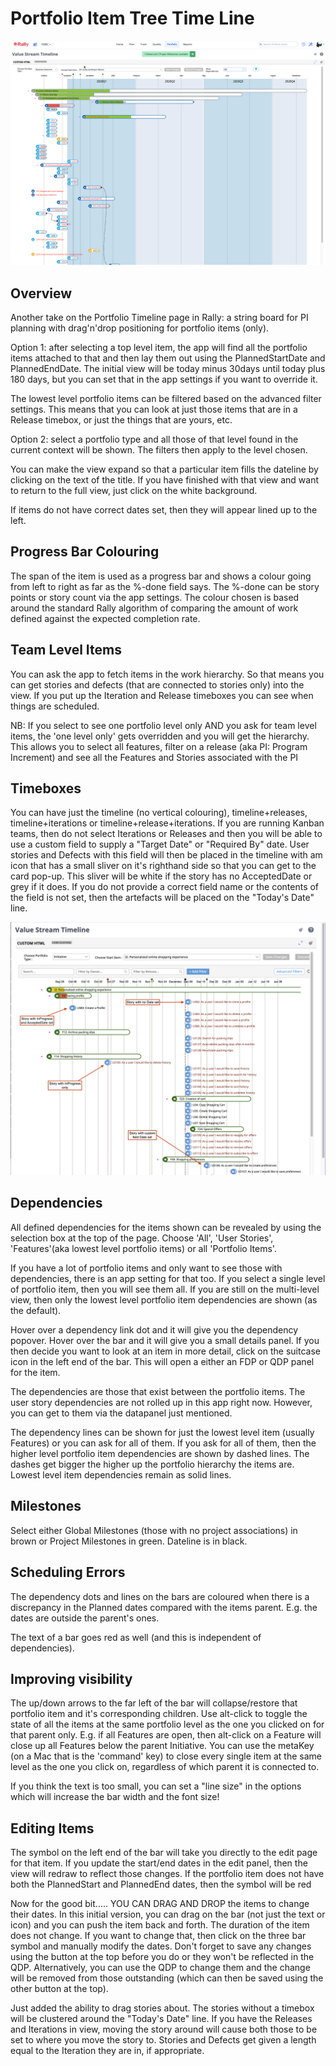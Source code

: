Portfolio Item Tree Time Line
=====================================

![alt text](https://github.com/nikantonelli/PortfolioItemTimeLine/blob/master/Images/overview.png)

## Overview

Another take on the Portfolio Timeline page in Rally: a string board for PI planning with drag'n'drop positioning for portfolio items (only). 

Option 1: after selecting a top level item, the app will find all the portfolio items attached to that and then lay them out using the PlannedStartDate and PlannedEndDate. The initial view will be today minus 30days until today plus 180 days, but you can set that in the app settings if you want to override it.

The lowest level portfolio items can be filtered based on the advanced filter settings. This means that you can look at just those items that are in a Release timebox, or just the things that are yours, etc.

Option 2: select a portfolio type and all those of that level found in the current context will be shown. The filters then apply to the level chosen.

You can make the view expand so that a particular item fills the dateline by clicking on the text of the title.  If you have finished with that view and want to return to the full view, just click on the white background.

If items do not have correct dates set, then they will appear lined up to the left.

## Progress Bar Colouring

The span of the item is used as a progress bar and shows a colour going from left to right as far as the %-done field says. The %-done can be story points or story count via the app settings. The colour chosen is based around the standard Rally algorithm of comparing the amount of work defined against the expected completion rate.

## Team Level Items

You can ask the app to fetch items in the work hierarchy. So that means you can get stories and defects (that are connected to stories only) into the view. If you put up the Iteration and Release timeboxes you can see  when things are scheduled.

NB: If you select to see one portfolio level only AND you ask for team level items, the 'one level only' gets overridden and you will get the hierarchy. This allows you to select all features, filter on a release (aka PI: Program Increment) and see all the Features and Stories associated with the PI

## Timeboxes

You can have just the timeline (no vertical colouring), timeline+releases, timeline+iterations or  timeline+release+iterations. If you are running Kanban teams, then do not select Iterations or Releases and then you will be able to use a custom field to supply a "Target Date" or "Required By" date. User stories and Defects with this field
will then be placed in the timeline with am icon that has a small sliver on it's righthand side so that you can get to the card pop-up. This sliver will be white if the story has no AcceptedDate or grey if it does. If you do not provide a correct field name or the contents of the field is not set, then the artefacts will be placed on the "Today's Date" line.

![alt text](https://github.com/nikantonelli/PortfolioItemTimeLine/blob/master/Images/kanban.png)


## Dependencies

All defined dependencies for the items shown can be revealed by using the selection box at the top of the page. Choose 'All', 'User Stories', 'Features'(aka lowest level portfolio items) or all 'Portfolio Items'.

If you have a lot of portfolio items and only want to see those with dependencies, there is an app setting for that too. If you select a single level of portfolio item, then you will see them all. If you are still on the multi-level view, then only the lowest level portfolio item dependencies are shown (as the default).

Hover over a dependency link dot and it will give you the dependency popover. Hover over the bar and it will give you a small details panel. If you then decide you want to look at an item in more detail, click on the suitcase icon in the left end of the bar. This will open a either an FDP or QDP panel for the item. 

The dependencies are those that exist between the portfolio items. The user story dependencies are not rolled up in this app right now. However, you can get to them via the datapanel just mentioned.

The dependency lines can be shown for just the lowest level item (usually Features) or you can ask for all of them. If you ask for all of them, then the higher level portfolio item dependencies are shown by dashed lines. The dashes get bigger the higher up the portfolio hierarchy the items are. Lowest level item dependencies remain as solid lines.

## Milestones

Select either Global Milestones (those with no project associations) in brown or Project Milestones in green. Dateline is in black.

## Scheduling Errors

The dependency dots and lines on the bars are coloured when there is a discrepancy in the Planned dates compared with the items parent. E.g. the dates are outside the parent's ones. 

The text of a bar goes red as well (and this is independent of dependencies).

## Improving visibility

The up/down arrows to the far left of the bar will collapse/restore that portfolio item and it's corresponding children. Use alt-click to toggle the state of all the items at the same portfolio level as the one you clicked on for that parent only. E.g. if all Features are open, then alt-click on a Feature will close up all Features below the parent Initiative. You can use the metaKey (on a Mac that is the 'command' key) to close every single item at the same level as the one you click on, regardless of which parent it is connected to.

If you think the text is too small, you can set a "line size" in the options which will increase the bar width and the font size!

## Editing Items

The symbol on the left end of the bar will take you directly to the edit page for that item. If you update the start/end dates in the edit panel, then the view will redraw to reflect those changes. If the portfolio item does not have both the PlannedStart and PlannedEnd dates, then the symbol will be red

Now for the good bit..... YOU CAN DRAG AND DROP the items to change their dates. In this initial version, you can drag on the bar (not just the text or icon) and you can push the item back and forth. The duration of the item does not change. If you want to change that, then click on the three bar symbol and manually modify the dates. Don't forget to save any changes using the button at the top before you do or they won't be reflected in the QDP. Alternatively, you can use the QDP to change them and the change will be removed from those outstanding (which can then be saved using the other button at the top).

Just added the ability to drag stories about. The stories without a timebox will be clustered around the "Today's Date" line. If you have the Releases and Iterations in view, moving the story around will cause both those to be set to where you move the story to. Stories and Defects get given a length equal to the Iteration they are in, if appropriate.

